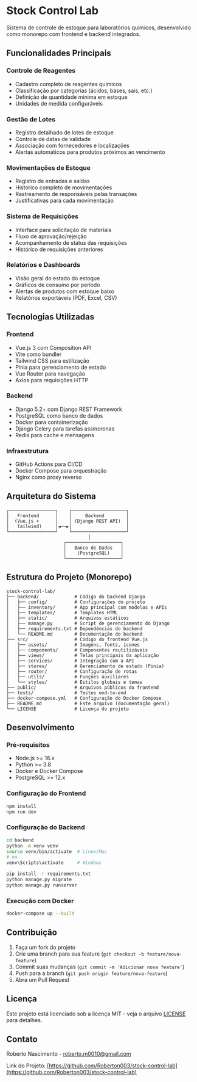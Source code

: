 # Stock Control Lab

Sistema de controle de estoque para laboratórios químicos, desenvolvido como monorepo com frontend e backend integrados.

## Funcionalidades Principais

### Controle de Reagentes
- Cadastro completo de reagentes químicos
- Classificação por categorias (ácidos, bases, sais, etc.)
- Definição de quantidade mínima em estoque
- Unidades de medida configuráveis

### Gestão de Lotes
- Registro detalhado de lotes de estoque
- Controle de datas de validade
- Associação com fornecedores e localizações
- Alertas automáticos para produtos próximos ao vencimento

### Movimentações de Estoque
- Registro de entradas e saídas
- Histórico completo de movimentações
- Rastreamento de responsáveis pelas transações
- Justificativas para cada movimentação

### Sistema de Requisições
- Interface para solicitação de materiais
- Fluxo de aprovação/rejeição
- Acompanhamento de status das requisições
- Histórico de requisições anteriores

### Relatórios e Dashboards
- Visão geral do estado do estoque
- Gráficos de consumo por período
- Alertas de produtos com estoque baixo
- Relatórios exportáveis (PDF, Excel, CSV)

## Tecnologias Utilizadas

### Frontend
- Vue.js 3 com Composition API
- Vite como bundler
- Tailwind CSS para estilização
- Pinia para gerenciamento de estado
- Vue Router para navegação
- Axios para requisições HTTP

### Backend
- Django 5.2+ com Django REST Framework
- PostgreSQL como banco de dados
- Docker para containerização
- Django Celery para tarefas assíncronas
- Redis para cache e mensagens

### Infraestrutura
- GitHub Actions para CI/CD
- Docker Compose para orquestração
- Nginx como proxy reverso

## Arquitetura do Sistema

```
┌─────────────────┐    ┌────────────────────┐
│   Frontend      │    │     Backend        │
│  (Vue.js +      │    │ (Django REST API)  │
│   Tailwind)     │◄──►│                    │
└─────────────────┘    └────────────────────┘
                              │
                     ┌────────────────────┐
                     │   Banco de Dados   │
                     │    (PostgreSQL)    │
                     └────────────────────┘
```

## Estrutura do Projeto (Monorepo)

```
stock-control-lab/
├── backend/             # Código do backend Django
│   ├── config/          # Configurações do projeto
│   ├── inventory/       # App principal com modelos e APIs
│   ├── templates/       # Templates HTML
│   ├── static/          # Arquivos estáticos
│   ├── manage.py        # Script de gerenciamento do Django
│   ├── requirements.txt # Dependências do backend
│   └── README.md        # Documentação do backend
├── src/                 # Código do frontend Vue.js
│   ├── assets/          # Imagens, fonts, ícones
│   ├── components/      # Componentes reutilizáveis
│   ├── views/           # Telas principais da aplicação
│   ├── services/        # Integração com a API
│   ├── stores/          # Gerenciamento de estado (Pinia)
│   ├── router/          # Configuração de rotas
│   ├── utils/           # Funções auxiliares
│   └── styles/          # Estilos globais e temas
├── public/              # Arquivos públicos do frontend
├── tests/               # Testes end-to-end
├── docker-compose.yml   # Configuração do Docker Compose
├── README.md            # Este arquivo (documentação geral)
└── LICENSE              # Licença do projeto
```

## Desenvolvimento

### Pré-requisitos
- Node.js >= 16.x
- Python >= 3.8
- Docker e Docker Compose
- PostgreSQL >= 12.x

### Configuração do Frontend
```bash
npm install
npm run dev
```

### Configuração do Backend
```bash
cd backend
python -m venv venv
source venv/bin/activate  # Linux/Mac
# ou
venv\Scripts\activate     # Windows

pip install -r requirements.txt
python manage.py migrate
python manage.py runserver
```

### Execução com Docker
```bash
docker-compose up --build
```

## Contribuição

1. Faça um fork do projeto
2. Crie uma branch para sua feature (`git checkout -b feature/nova-feature`)
3. Commit suas mudanças (`git commit -m 'Adicionar nova feature'`)
4. Push para a branch (`git push origin feature/nova-feature`)
5. Abra um Pull Request

## Licença

Este projeto está licenciado sob a licença MIT - veja o arquivo [LICENSE](LICENSE) para detalhes.

## Contato

Roberto Nascimento - roberto.m0010@gmail.com

Link do Projeto: [https://github.com/Roberton003/stock-control-lab](https://github.com/Roberton003/stock-control-lab)